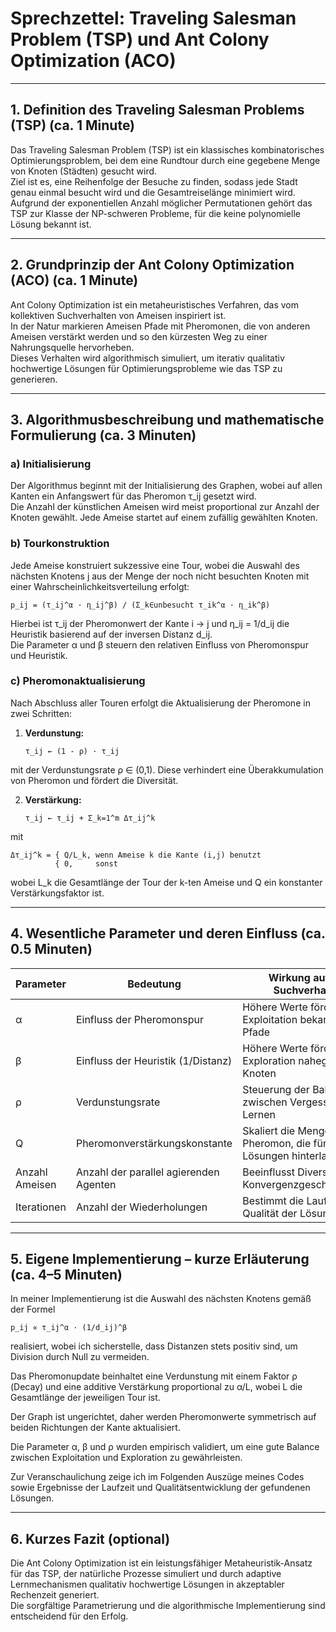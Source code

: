# Sprechzettel: Traveling Salesman Problem (TSP) und Ant Colony Optimization (ACO)

---

## 1. Definition des Traveling Salesman Problems (TSP) (ca. 1 Minute)

Das Traveling Salesman Problem (TSP) ist ein klassisches kombinatorisches Optimierungsproblem, bei dem eine Rundtour durch eine gegebene Menge von Knoten (Städten) gesucht wird.  
Ziel ist es, eine Reihenfolge der Besuche zu finden, sodass jede Stadt genau einmal besucht wird und die Gesamtreiselänge minimiert wird.  
Aufgrund der exponentiellen Anzahl möglicher Permutationen gehört das TSP zur Klasse der NP-schweren Probleme, für die keine polynomielle Lösung bekannt ist.

---

## 2. Grundprinzip der Ant Colony Optimization (ACO) (ca. 1 Minute)

Ant Colony Optimization ist ein metaheuristisches Verfahren, das vom kollektiven Suchverhalten von Ameisen inspiriert ist.  
In der Natur markieren Ameisen Pfade mit Pheromonen, die von anderen Ameisen verstärkt werden und so den kürzesten Weg zu einer Nahrungsquelle hervorheben.  
Dieses Verhalten wird algorithmisch simuliert, um iterativ qualitativ hochwertige Lösungen für Optimierungsprobleme wie das TSP zu generieren.

---

## 3. Algorithmusbeschreibung und mathematische Formulierung (ca. 3 Minuten)

### a) Initialisierung

Der Algorithmus beginnt mit der Initialisierung des Graphen, wobei auf allen Kanten ein Anfangswert für das Pheromon τ_ij gesetzt wird.  
Die Anzahl der künstlichen Ameisen wird meist proportional zur Anzahl der Knoten gewählt. Jede Ameise startet auf einem zufällig gewählten Knoten.

### b) Tourkonstruktion

Jede Ameise konstruiert sukzessive eine Tour, wobei die Auswahl des nächsten Knotens j aus der Menge der noch nicht besuchten Knoten mit einer Wahrscheinlichkeitsverteilung erfolgt:

```
p_ij = (τ_ij^α · η_ij^β) / (Σ_k∈unbesucht τ_ik^α · η_ik^β)
```

Hierbei ist τ_ij der Pheromonwert der Kante i → j und η_ij = 1/d_ij die Heuristik basierend auf der inversen Distanz d_ij.  
Die Parameter α und β steuern den relativen Einfluss von Pheromonspur und Heuristik.

### c) Pheromonaktualisierung

Nach Abschluss aller Touren erfolgt die Aktualisierung der Pheromone in zwei Schritten:

1. **Verdunstung:**
    ```
    τ_ij ← (1 - ρ) · τ_ij
    ```

mit der Verdunstungsrate ρ ∈ (0,1). Diese verhindert eine Überakkumulation von Pheromon und fördert die Diversität.

2. **Verstärkung:**
    ```
    τ_ij ← τ_ij + Σ_k=1^m Δτ_ij^k
    ```

mit

```
Δτ_ij^k = { Q/L_k, wenn Ameise k die Kante (i,j) benutzt
          { 0,     sonst
```

wobei L_k die Gesamtlänge der Tour der k-ten Ameise und Q ein konstanter Verstärkungsfaktor ist.

---

## 4. Wesentliche Parameter und deren Einfluss (ca. 0.5 Minuten)

| Parameter      | Bedeutung                              | Wirkung auf das Suchverhalten                                           |
| -------------- | -------------------------------------- | ----------------------------------------------------------------------- |
| α              | Einfluss der Pheromonspur              | Höhere Werte fördern Exploitation bekannter Pfade                       |
| β              | Einfluss der Heuristik (1/Distanz)     | Höhere Werte fördern Exploration nahegelegener Knoten                   |
| ρ              | Verdunstungsrate                       | Steuerung der Balance zwischen Vergessen und Lernen                     |
| Q              | Pheromonverstärkungskonstante          | Skaliert die Menge an Pheromon, die für gute Lösungen hinterlassen wird |
| Anzahl Ameisen | Anzahl der parallel agierenden Agenten | Beeinflusst Diversität und Konvergenzgeschwindigkeit                    |
| Iterationen    | Anzahl der Wiederholungen              | Bestimmt die Laufzeit und Qualität der Lösungen                         |

---

## 5. Eigene Implementierung – kurze Erläuterung (ca. 4–5 Minuten)

In meiner Implementierung ist die Auswahl des nächsten Knotens gemäß der Formel

```
p_ij ∝ τ_ij^α · (1/d_ij)^β
```

realisiert, wobei ich sicherstelle, dass Distanzen stets positiv sind, um Division durch Null zu vermeiden.

Das Pheromonupdate beinhaltet eine Verdunstung mit einem Faktor ρ (Decay) und eine additive Verstärkung proportional zu α/L, wobei L die Gesamtlänge der jeweiligen Tour ist.

Der Graph ist ungerichtet, daher werden Pheromonwerte symmetrisch auf beiden Richtungen der Kante aktualisiert.

Die Parameter α, β und ρ wurden empirisch validiert, um eine gute Balance zwischen Exploitation und Exploration zu gewährleisten.

Zur Veranschaulichung zeige ich im Folgenden Auszüge meines Codes sowie Ergebnisse der Laufzeit und Qualitätsentwicklung der gefundenen Lösungen.

---

## 6. Kurzes Fazit (optional)

Die Ant Colony Optimization ist ein leistungsfähiger Metaheuristik-Ansatz für das TSP, der natürliche Prozesse simuliert und durch adaptive Lernmechanismen qualitativ hochwertige Lösungen in akzeptabler Rechenzeit generiert.  
Die sorgfältige Parametrierung und die algorithmische Implementierung sind entscheidend für den Erfolg.
